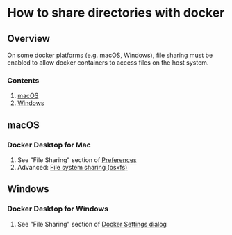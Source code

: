 # How to share directories with docker

## Overview

On some docker platforms (e.g. macOS, Windows),
file sharing must be enabled to allow docker containers to access files on the host system.

### Contents

1. [macOS](#macos)
1. [Windows](#windows)

## macOS

### Docker Desktop for Mac

1. See "File Sharing" section of
   [Preferences](https://docs.docker.com/docker-for-mac/#preferences)
1. Advanced: [File system sharing (osxfs)](https://docs.docker.com/docker-for-mac/osxfs/)

## Windows

### Docker Desktop for Windows

1. See "File Sharing" section of
   [Docker Settings dialog](https://docs.docker.com/docker-for-windows/#docker-settings-dialog)
